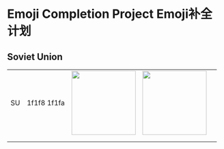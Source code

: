 # Emoji Completion Project  Emoji补全计划
 
## Soviet Union

|   |   |   |   |   |
|---|---|---|---|---|
| SU | 1f1f8 1f1fa | <img src="https://raw.githubusercontent.com/RainySummerLuo/EmojiCompletionProject/main/draw/Twemoji/emoji_u1f1f8_1f1fa.png" width="150px" /> | <img src="https://raw.githubusercontent.com/RainySummerLuo/EmojiCompletionProject/main/draw/EmojiOne/emoji_u1f1f8_1f1fa.png" width="150px" /> |   |
|   |   |   |   |   |
|   |   |   |   |   |

